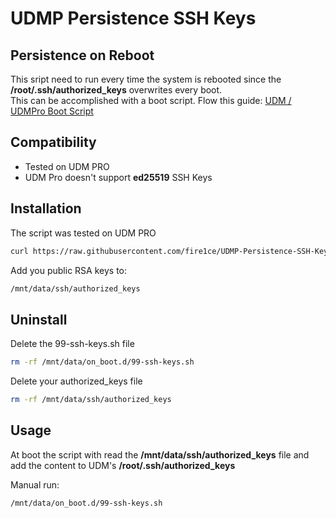 # UDMP Persistence SSH Keys

## Persistence on Reboot

This sript need to run every time the system is rebooted since the __/root/.ssh/authorized_keys__ overwrites every boot.  
This can be accomplished with a boot script. Flow this guide: [UDM / UDMPro Boot Script](https://github.com/boostchicken-dev/udm-utilities/tree/master/on-boot-script)

## Compatibility

  * Tested on UDM PRO
  * UDM Pro doesn't support __ed25519__ SSH Keys

## Installation

The script was tested on UDM PRO

```bash
curl https://raw.githubusercontent.com/fire1ce/UDMP-Persistence-SSH-Keys/main/install.sh | bash 
```

Add you public RSA keys to:

```bash
/mnt/data/ssh/authorized_keys
```

## Uninstall

Delete the 99-ssh-keys.sh file

```bash
rm -rf /mnt/data/on_boot.d/99-ssh-keys.sh
```

Delete your authorized_keys file

```bash
rm -rf /mnt/data/ssh/authorized_keys
```

## Usage

At boot the script with read the __/mnt/data/ssh/authorized_keys__ file and add the content to UDM's __/root/.ssh/authorized_keys__

Manual run:

```bash
/mnt/data/on_boot.d/99-ssh-keys.sh
```
